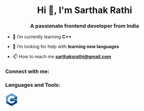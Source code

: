 <h1 align="center">Hi 👋, I'm Sarthak Rathi</h1>
<h3 align="center">A passionate frontend developer from India</h3>

- 🌱 I’m currently learning **C++**

- 🤝 I’m looking for help with **learning new languages**

- 📫 How to reach me **sarthaksrathi@gmail.com**

<h3 align="left">Connect with me:</h3>
<p align="left">
</p>

<h3 align="left">Languages and Tools:</h3>
<p align="left"> <a href="https://www.w3schools.com/cpp/" target="_blank" rel="noreferrer"> <img src="https://raw.githubusercontent.com/devicons/devicon/master/icons/cplusplus/cplusplus-original.svg" alt="cplusplus" width="40" height="40"/> </a> </p>

